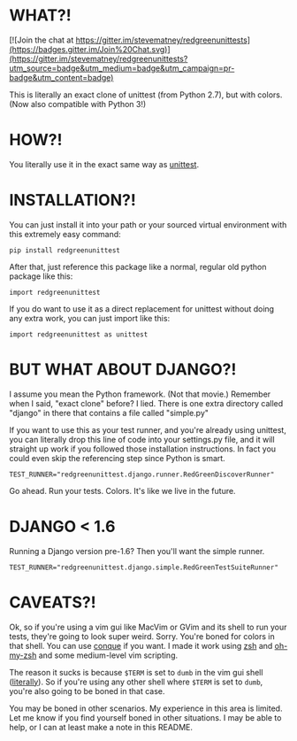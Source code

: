 WHAT?!
===

[![Join the chat at https://gitter.im/stevematney/redgreenunittests](https://badges.gitter.im/Join%20Chat.svg)](https://gitter.im/stevematney/redgreenunittests?utm_source=badge&utm_medium=badge&utm_campaign=pr-badge&utm_content=badge)

This is literally an exact clone of unittest (from Python 2.7), but with colors.
(Now also compatible with Python 3!)

HOW?!
===

You literally use it in the exact same way as [unittest](http://docs.python.org/2/library/unittest.html).

INSTALLATION?!
===

You can just install it into your path or your sourced virtual environment with this extremely easy command:

    pip install redgreenunittest

After that, just reference this package like a normal, regular old python package like this:

    import redgreenunittest

If you do want to use it as a direct replacement for unittest without doing any extra work, you can just import like this:

    import redgreenunittest as unittest

BUT WHAT ABOUT DJANGO?!
===

I assume you mean the Python framework. (Not that movie.) Remember when I said, "exact clone" before? I lied. There is one extra directory called "django" in there that contains a file called "simple.py"

If you want to use this as your test runner, and you're already using unittest, you can literally drop this line of code into your settings.py file, and it will straight up work if you followed those installation instructions. In fact you could even skip the referencing step since Python is smart.

    TEST_RUNNER="redgreenunittest.django.runner.RedGreenDiscoverRunner"

Go ahead. Run your tests. Colors. It's like we live in the future.

DJANGO < 1.6
==

Running a Django version pre-1.6? Then you'll want the simple runner.

    TEST_RUNNER="redgreenunittest.django.simple.RedGreenTestSuiteRunner"


CAVEATS?!
===

Ok, so if you're using a vim gui like MacVim or GVim and its shell to run your tests, they're going to look super weird. Sorry. You're boned for colors in that shell. You can use [conque](https://code.google.com/p/conque/) if you want. I made it work using [zsh](http://www.zsh.org/) and [oh-my-zsh](https://github.com/robbyrussell/oh-my-zsh) and some medium-level vim scripting.

The reason it sucks is because `$TERM` is set to `dumb` in the vim gui shell ([literally](http://stackoverflow.com/a/13382717/1687623)). So if you're using any other shell where `$TERM` is set to `dumb`, you're also going to be boned in that case.

You may be boned in other scenarios. My experience in this area is limited. Let me know if you find yourself boned in other situations. I may be able to help, or I can at least make a note in this README.
